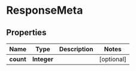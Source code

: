 
# ResponseMeta

## Properties
Name | Type | Description | Notes
------------ | ------------- | ------------- | -------------
**count** | **Integer** |  |  [optional]



